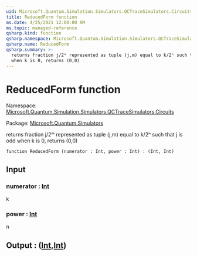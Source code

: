 ```yaml
---
uid: Microsoft.Quantum.Simulation.Simulators.QCTraceSimulators.Circuits.ReducedForm
title: ReducedForm function
ms.date: 4/25/2021 12:00:00 AM
ms.topic: managed-reference
qsharp.kind: function
qsharp.namespace: Microsoft.Quantum.Simulation.Simulators.QCTraceSimulators.Circuits
qsharp.name: ReducedForm
qsharp.summary: >-
  returns fraction j/2ᵐ represented as tuple (j,m) equal to k/2ⁿ such that j is odd
  when k is 0, returns (0,0)
---
```


# ReducedForm function

Namespace: [Microsoft.Quantum.Simulation.Simulators.QCTraceSimulators.Circuits](xref:Microsoft.Quantum.Simulation.Simulators.QCTraceSimulators.Circuits)

Package: [Microsoft.Quantum.Simulators](https://nuget.org/packages/Microsoft.Quantum.Simulators)


returns fraction j/2ᵐ represented as tuple (j,m) equal to k/2ⁿ such that j is oddwhen k is 0, returns (0,0)

```qsharp
function ReducedForm (numerator : Int, power : Int) : (Int, Int)
```


## Input

### numerator : [Int](xref:microsoft.quantum.qsharp.valueliterals#int-literals)

k


### power : [Int](xref:microsoft.quantum.qsharp.valueliterals#int-literals)

n



## Output : ([Int](xref:microsoft.quantum.qsharp.valueliterals#int-literals),[Int](xref:microsoft.quantum.qsharp.valueliterals#int-literals))

